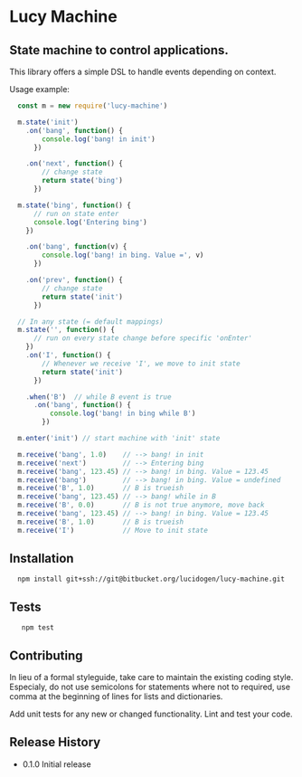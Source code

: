 # Lucy Machine

## State machine to control applications.

This library offers a simple DSL to handle events depending on context.

Usage example:

```js
  const m = new require('lucy-machine')

  m.state('init')
    .on('bang', function() {
        console.log('bang! in init')
      })

    .on('next', function() {
        // change state
        return state('bing')
      })

  m.state('bing', function() {
      // run on state enter
      console.log('Entering bing')
    })

    .on('bang', function(v) {
        console.log('bang! in bing. Value =', v)
      })

    .on('prev', function() {
        // change state
        return state('init')
      })

  // In any state (= default mappings)
  m.state('', function() {
      // run on every state change before specific 'onEnter'
    })
    .on('I', function() {
        // Whenever we receive 'I', we move to init state
        return state('init')
      })

    .when('B')  // while B event is true
      .on('bang', function() {
          console.log('bang! in bing while B')
        })

  m.enter('init') // start machine with 'init' state

  m.receive('bang', 1.0)    // --> bang! in init
  m.receive('next')         // --> Entering bing
  m.receive('bang', 123.45) // --> bang! in bing. Value = 123.45
  m.receive('bang')         // --> bang! in bing. Value = undefined
  m.receive('B', 1.0)       // B is trueish
  m.receive('bang', 123.45) // --> bang! while in B
  m.receive('B', 0.0)       // B is not true anymore, move back
  m.receive('bang', 123.45) // --> bang! in bing. Value = 123.45
  m.receive('B', 1.0)       // B is trueish
  m.receive('I')            // Move to init state
```

## Installation

```shell
  npm install git+ssh://git@bitbucket.org/lucidogen/lucy-machine.git
```

## Tests

```shell
   npm test
```

## Contributing

In lieu of a formal styleguide, take care to maintain the existing coding style.
Especialy, do not use semicolons for statements where not to required, use comma
at the beginning of lines for lists and dictionaries.

Add unit tests for any new or changed functionality. Lint and test your code.

## Release History

* 0.1.0 Initial release
